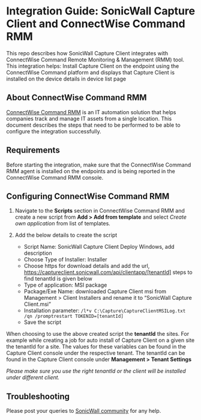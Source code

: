 # Integration Guide: SonicWall Capture Client and ConnectWise Command RMM
This repo describes how SonicWall Capture Client integrates with ConnectWise Command  Remote Monitoring & Management (RMM) tool. This integration helps:  Install Capture Client on the endpoint using the ConnectWise Command  platform and displays that Capture Client is installed on the device details in device list page

## About ConnectWise Command RMM
[ConnectWise Command  RMM](https://www.continuum.net/platform/solutions/command) is an IT automation solution that helps companies track and manage IT assets from a single location. This document describes the steps that need to be performed to be able to configure the integration successfully.


## Requirements 
Before starting the integration, make sure that the ConnectWise Command RMM agent is installed on the endpoints and is being reported in the ConnectWise Command RMM console.
              

## Configuring ConnectWise Command RMM

1.	Navigate to the **Scripts** section in ConnectWise Command RMM and create a new script from **Add > Add from template** and select *Create own application* from list of templates.

2.	Add the below details to create the script
	-	Script Name: SonicWall Capture Client Deploy Windows, add description
	-	Choose Type of Installer: Installer
	-	Choose https for download details and add the url, https://captureclient.sonicwall.com/api/clientapp/[tenantId] steps to find tenantId is given below 
	-	Type of application: MSI package
	-	Package/Exe Name: downloaded Capture Client  msi from Management > Client Installers  and rename it to “SonicWall Capture Client.msi”
	-	Installation parameter: 
		`/l*v C:\Capture\CaptureClientMSILog.txt /qn /promptrestart TOKENID=[tenantId]`
	-	Save the script

When choosing to use the above created script the **tenantId** the sites. For example while creating a job for auto install of Capture Client on a given site the tenantId for a site. The values for these variables can be found in the Capture Client console under the respective tenant. The tenantId can be found in the Capture Client console under **Management > Tenant Settings**

*Please make sure you use the right tenantId or the client will be installed under different client.*


## Troubleshooting

Please post your queries to [SonicWall community](https://community.sonicwall.com/technology-and-support/categories/capture-client) for any help.


